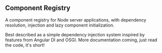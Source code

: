 ## Component Registry

A component registry for Node server applications, with dependency resolution,
injection and lazy component initialization.

Best described as a simple dependency injection system inspired by features from
Angular DI and OSGI. More documentation coming, just read the code, it's short!
